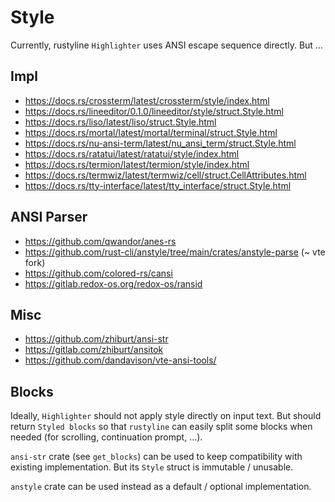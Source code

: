 # Style

Currently, rustyline `Highlighter` uses ANSI escape sequence directly.
But ...

## Impl

- <https://docs.rs/crossterm/latest/crossterm/style/index.html>
- <https://docs.rs/lineeditor/0.1.0/lineeditor/style/struct.Style.html>
- <https://docs.rs/liso/latest/liso/struct.Style.html>
- <https://docs.rs/mortal/latest/mortal/terminal/struct.Style.html>
- <https://docs.rs/nu-ansi-term/latest/nu_ansi_term/struct.Style.html>
- <https://docs.rs/ratatui/latest/ratatui/style/index.html>
- <https://docs.rs/termion/latest/termion/style/index.html>
- <https://docs.rs/termwiz/latest/termwiz/cell/struct.CellAttributes.html>
- <https://docs.rs/tty-interface/latest/tty_interface/struct.Style.html>

## ANSI Parser

- <https://github.com/qwandor/anes-rs>
- <https://github.com/rust-cli/anstyle/tree/main/crates/anstyle-parse> (~ vte fork)
- <https://github.com/colored-rs/cansi>
- <https://gitlab.redox-os.org/redox-os/ransid>

## Misc

- <https://github.com/zhiburt/ansi-str>
- <https://gitlab.com/zhiburt/ansitok>
- <https://github.com/dandavison/vte-ansi-tools/>

## Blocks

Ideally, `Highlighter` should not apply style directly on input text.
But should return `Styled blocks` so that `rustyline` can easily split some blocks when needed (for scrolling, continuation prompt, ...).

`ansi-str` crate (see `get_blocks`) can be used to keep compatibility with existing implementation.
But its `Style` struct is immutable / unusable.

`anstyle` crate can be used instead as a default / optional implementation.